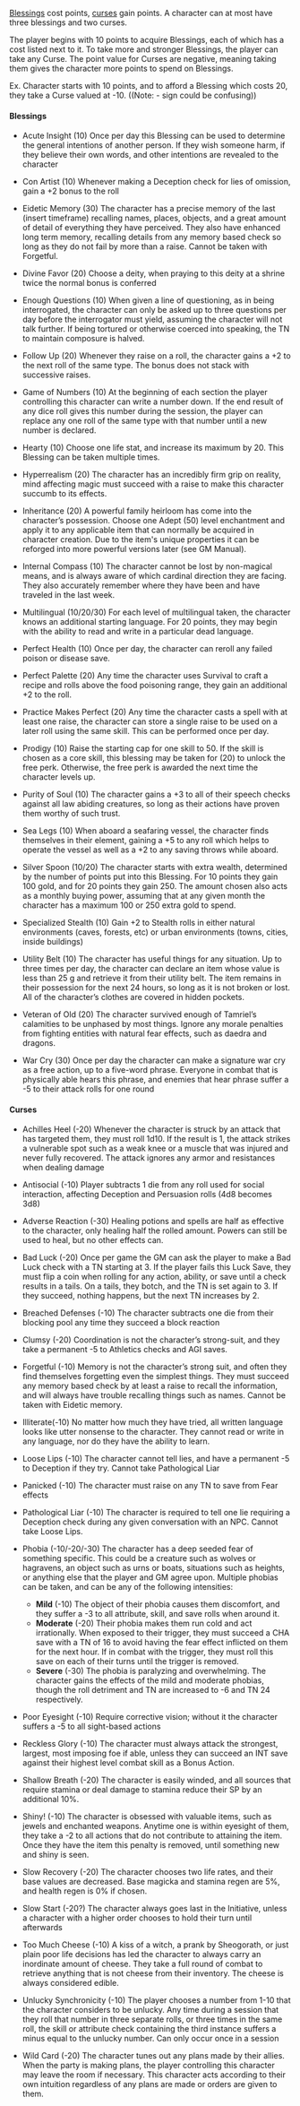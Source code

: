 [Blessings](####Blessings) cost points, [curses](####Curses) gain points. A character can at most have three blessings and two curses.

The player begins with 10 points to acquire Blessings, each of which has a cost listed next to it. To take more and stronger Blessings, the player can take any Curse. The point value for Curses are negative, meaning taking them gives the character more points to spend on Blessings.

Ex. Character starts with 10 points, and to afford a Blessing which costs 20, they take a Curse valued at -10. ((Note: - sign could be confusing))

#### Blessings
- Acute Insight (10)
	Once per day this Blessing can be used to determine the general intentions of another person. If they wish someone harm, if they believe their own words, and other intentions are revealed to the character

- Con Artist (10)
	Whenever making a Deception check for lies of omission, gain a +2 bonus to the roll

- Eidetic Memory (30)
	The character has a precise memory of the last (insert timeframe) recalling names, places, objects, and a great amount of detail of everything they have perceived. They also have enhanced long term memory, recalling details from any memory based check so long as they do not fail by more than a raise. Cannot be taken with Forgetful.

- Divine Favor (20)
	Choose a deity, when praying to this deity at a shrine twice the normal bonus is conferred

- Enough Questions (10)
	When given a line of questioning, as in being interrogated, the character can only be asked up to three questions per day before the interrogator must yield, assuming the character will not talk further. If being tortured or otherwise coerced into speaking, the TN to maintain composure is halved.

- Follow Up (20)
	Whenever they raise on a roll, the character gains a +2 to the next roll of the same type. The bonus does not stack with successive raises.

- Game of Numbers (10)
	At the beginning of each section the player controlling this character can write a number down. If the end result of any dice roll gives this number during the session, the player can replace any one roll of the same type with that number until a new number is declared.

- Hearty (10)
	Choose one life stat, and increase its maximum by 20. This Blessing can be taken multiple times.

- Hyperrealism (20)
	The character has an incredibly firm grip on reality, mind affecting magic must succeed with a raise to make this character succumb to its effects. 

- Inheritance (20)
	A powerful family heirloom has come into the character’s possession. Choose one Adept (50) level enchantment and apply it to any applicable item that can normally be acquired in character creation. Due to the item's unique properties it can be reforged into more powerful versions later (see GM Manual).

- Internal Compass (10)
	The character cannot be lost by non-magical means, and is always aware of which cardinal direction they are facing. They also accurately remember where they have been and have traveled in the last week.

- Multilingual (10/20/30)
	For each level of multilingual taken, the character knows an additional starting language. For 20 points, they may begin with the ability to read and write in a particular dead language.

- Perfect Health (10)
	Once per day, the character can reroll any failed poison or disease save.

- Perfect Palette (20)
	Any time the character uses Survival to craft a recipe and rolls above the food poisoning range, they gain an additional +2 to the roll.

- Practice Makes Perfect (20)
	Any time the character casts a spell with at least one raise, the character can store a single raise to be used on a later roll using the same skill. This can be performed once per day.

- Prodigy (10)
	Raise the starting cap for one skill to 50. If the skill is chosen as a core skill, this blessing may be taken for (20) to unlock the free perk. Otherwise, the free perk is awarded the next time the character levels up.

- Purity of Soul (10)
	The character gains a +3 to all of their speech checks against all law abiding creatures, so long as their actions have proven them worthy of such trust.

- Sea Legs (10)
	When aboard a seafaring vessel, the character finds themselves in their element, gaining a +5 to any roll which helps to operate the vessel as well as a +2 to any saving throws while aboard.

- Silver Spoon (10/20)
	The character starts with extra wealth, determined by the number of points put into this Blessing. For 10 points they gain 100 gold, and for 20 points they gain 250. The amount chosen also acts as a monthly buying power, assuming that at any given month the character has a maximum 100 or 250 extra gold to spend.

- Specialized Stealth (10)
	Gain +2 to Stealth rolls in either natural environments (caves, forests, etc) or urban environments (towns, cities, inside buildings)

- Utility Belt (10)
	The character has useful things for any situation. Up to three times per day, the character can declare an item whose value is less than 25 g and retrieve it from their utility belt. The item remains in their possession for the next 24 hours, so long as it is not broken or lost. All of the character’s clothes are covered in hidden pockets.

- Veteran of Old (20)
	The character survived enough of Tamriel’s calamities to be unphased by most things. Ignore any morale penalties from fighting entities with natural fear effects, such as daedra and dragons.

- War Cry (30)
	Once per day the character can make a signature war cry as a free action, up to a five-word phrase. Everyone in combat that is physically able hears this phrase, and enemies that hear phrase suffer a -5 to their attack rolls for one round


#### Curses
- Achilles Heel (-20)
	Whenever the character is struck by an attack that has targeted them, they must roll 1d10. If the result is 1, the attack strikes a vulnerable spot such as a weak knee or a muscle that was injured and never fully recovered. The attack ignores any armor and resistances when dealing damage

- Antisocial (-10) 
	Player subtracts 1 die from any roll used for social interaction, affecting Deception and Persuasion rolls (4d8 becomes 3d8)

- Adverse Reaction (-30) 
	Healing potions and spells are half as effective to the character, only healing half the rolled amount. Powers can still be used to heal, but no other effects can.

- Bad Luck (-20) 
	Once per game the GM can ask the player to make a Bad Luck check with a TN starting at 3. If the player fails this Luck Save, they must flip a coin when rolling for any action, ability, or save until a check results in a tails. On a tails, they botch, and the TN is set again to 3. If they succeed, nothing happens, but the next TN increases by 2.

- Breached Defenses (-10) 
	The character subtracts one die from their blocking pool any time they succeed a block reaction

- Clumsy (-20) 
	Coordination is not the character’s strong-suit, and they take a permanent -5 to Athletics checks and AGI saves.

- Forgetful (-10) 
	Memory is not the character’s strong suit, and often they find themselves forgetting even the simplest things. They must succeed any memory based check by at least a raise to recall the information, and will always have trouble recalling things such as names. Cannot be taken with Eidetic memory.

- Illiterate(-10) 
	No matter how much they have tried, all written language looks like utter nonsense to the character. They cannot read or write in any language, nor do they have the ability to learn.

- Loose Lips (-10) 
	The character cannot tell lies, and have a permanent -5 to Deception if they try. Cannot take Pathological Liar

- Panicked (-10)
	The character must raise on any TN to save from Fear effects

- Pathological Liar (-10) 
	The character is required to tell one lie requiring a Deception check during any given conversation with an NPC. Cannot take Loose Lips.

- Phobia (-10/-20/-30)
	The character has a deep seeded fear of something specific. This could be a creature such as wolves or hagravens, an object such as urns or boats, situations such as heights, or anything else that the player and GM agree upon. Multiple phobias can be taken, and can be any of the following intensities:  
	- **Mild** (-10) The object of their phobia causes them discomfort, and they suffer a -3 to all attribute, skill, and save rolls when around it.  
	- **Moderate** (-20) Their phobia makes them run cold and act irrationally. When exposed to their trigger, they must succeed a CHA save with a TN of 16 to avoid having the fear effect inflicted on them for the next hour. If in combat with the trigger, they must roll this save on each of their turns until the trigger is removed.  
	- **Severe** (-30) The phobia is paralyzing and overwhelming. The character gains the effects of the mild and moderate phobias, though the roll detriment and TN are increased to -6 and TN 24 respectively.

- Poor Eyesight (-10) 
	Require corrective vision; without it the character suffers a -5 to all sight-based actions

- Reckless Glory (-10) 
	The character must always attack the strongest, largest, most imposing foe if able, unless they can succeed an INT save against their highest level combat skill as a Bonus Action.

- Shallow Breath (-20) 
	The character is easily winded, and all sources that require stamina or deal damage to stamina reduce their SP by an additional 10%.

- Shiny! (-10) 
	The character is obsessed with valuable items, such as jewels and enchanted weapons. Anytime one is within eyesight of them, they take a -2 to all actions that do not contribute to attaining the item. Once they have the item this penalty is removed, until something new and shiny is seen.

- Slow Recovery (-20) 
	The character chooses two life rates, and their base values are decreased. Base magicka and stamina regen are 5%, and health regen is 0% if chosen.

- Slow Start (-20?) 
	The character always goes last in the Initiative, unless a character with a higher order chooses to hold their turn until afterwards

- Too Much Cheese (-10) 
	A kiss of a witch, a prank by Sheogorath, or just plain poor life decisions has led the character to always carry an inordinate amount of cheese. They take a full round of combat to retrieve anything that is not cheese from their inventory. The cheese is always considered edible.

- Unlucky Synchronicity (-10)
	The player chooses a number from 1-10 that the character considers to be unlucky. Any time during a session that they roll that number in three separate rolls, or three times in the same roll, the skill or attribute check containing the third instance suffers a minus equal to the unlucky number. Can only occur once in a session

- Wild Card (-20) 
	The character tunes out any plans made by their allies. When the party is making plans, the player controlling this character may leave the room if necessary. This character acts according to their own intuition regardless of any plans are made or orders are given to them.